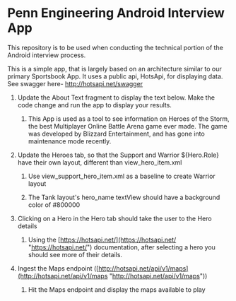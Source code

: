 # Penn Engineering Android Interview App
This repository is to be used when conducting the technical portion of the Android interview process.

This is a simple app, that is largely based on an architecture similar to our primary Sportsbook App. It uses a public api, HotsApi, for displaying data. See swagger here- http://hotsapi.net/swagger

1.  Update the About Text fragment to display the text below. Make the code change and run the app to display your results.

    1.  This App is used as a tool to see information on Heroes of the Storm, the best Multiplayer Online Battle Arena game ever made. The game was developed by Blizzard Entertainment, and has gone into maintenance mode recently.

2.  Update the Heroes tab, so that the Support and Warrior ${Hero.Role} have their own layout, different than view_hero_item.xml

    1.  Use view_support_hero_item.xml as a baseline to create Warrior layout

    2.  The Tank layout's hero_name textView should have a background color of #800000

3.  Clicking on a Hero in the Hero tab should take the user to the Hero details

    1.  Using the [https://hotsapi.net/](https://hotsapi.net/ "https://hotsapi.net/") documentation, after selecting a hero you should see more of their details.

4.  Ingest the Maps endpoint ([http://hotsapi.net/api/v1/maps](http://hotsapi.net/api/v1/maps "http://hotsapi.net/api/v1/maps"))

    1.  Hit the Maps endpoint and display the maps available to play